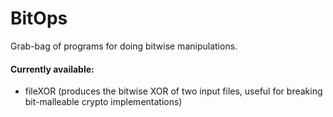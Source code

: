 # BitOps
Grab-bag of programs for doing bitwise manipulations.

#### Currently available: 
- fileXOR (produces the bitwise XOR of two input files, useful for breaking bit-malleable crypto implementations)
